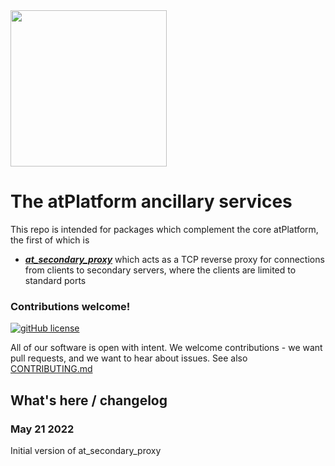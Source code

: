 <img width=250px src="https://atsign.dev/assets/img/atPlatform_logo_gray.svg?sanitize=true">

# The atPlatform ancillary services

This repo is intended for packages which complement the core atPlatform, the first of which is
* **_[at_secondary_proxy](packages/at_secondary_proxy/README.md)_** which acts as a TCP reverse proxy for connections from clients to
secondary servers, where the clients are limited to standard ports

### Contributions welcome!

[![gitHub license](https://img.shields.io/badge/license-BSD3-blue.svg)](./LICENSE)

All of our software is open with intent. We welcome contributions - we want pull requests, and we want
to hear about issues. See also [CONTRIBUTING.md](CONTRIBUTING.md)

## What's here / changelog
### May 21 2022
Initial version of at_secondary_proxy

